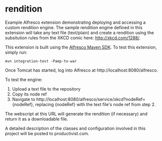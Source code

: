 rendition
=========

Example Alfresco extension demonstrating deploying and accessing a custom rendition engine. The sample rendition engine defined in this extension will take any text file (text/plain) and create a rendition using the subsitution rules from the XKCD comic here: http://xkcd.com/1288/. 

This extension is built using the [Alfresco Maven SDK](https://artifacts.alfresco.com/nexus/content/groups/public/alfresco-lifecycle-aggregator/latest/archetypes/alfresco-amp-archetype/index.html). To test this extension, simply run:

    mvn integration-test -Pamp-to-war

Once Tomcat has started, log into Alfresco at http://localhost:8080/alfresco.

To test the engine:

1. Upload a text file to the repository
2. Copy its node ref
3. Navigate to http://localhost:8080/alfresco/service/xkcd?nodeRef={nodeRef}, replacing {nodeRef} with the text file's node ref from step 2.

The webscript at this URL will generate the rendition (if necessary) and return it as a downloadable file.

A detailed description of the classes and configuration involved in this project will be posted to productivist.com.
